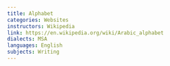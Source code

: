 ```yaml
---
title: Alphabet
categories: Websites
instructors: Wikipedia
link: https://en.wikipedia.org/wiki/Arabic_alphabet
dialects: MSA
languages: English
subjects: Writing
---
```

